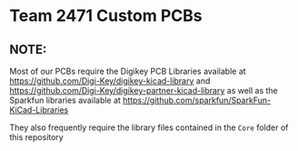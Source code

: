# Team 2471 Custom PCBs

## NOTE:
Most of our PCBs require the Digikey PCB Libraries available at https://github.com/Digi-Key/digikey-kicad-library and https://github.com/Digi-Key/digikey-partner-kicad-library as well as the Sparkfun libraries available at https://github.com/sparkfun/SparkFun-KiCad-Libraries

They also frequently require the library files contained in the `Core` folder of this repository